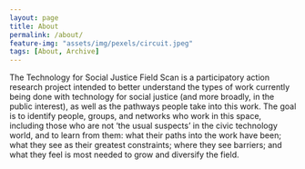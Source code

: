 ```yaml
---
layout: page
title: About
permalink: /about/
feature-img: "assets/img/pexels/circuit.jpeg"
tags: [About, Archive]
---
```


The Technology for Social Justice Field Scan is a participatory action research project intended to better understand the types of work currently being done with technology for social justice (and more broadly, in the public interest), as well as the pathways people take into this work. The goal is to identify people, groups, and networks who work in this space, including those who are not ‘the usual suspects’ in the civic technology world, and to learn from them: what their paths into the work have been; what they see as their greatest constraints; where they see barriers; and what they feel is most needed to grow and diversify the field.
 

